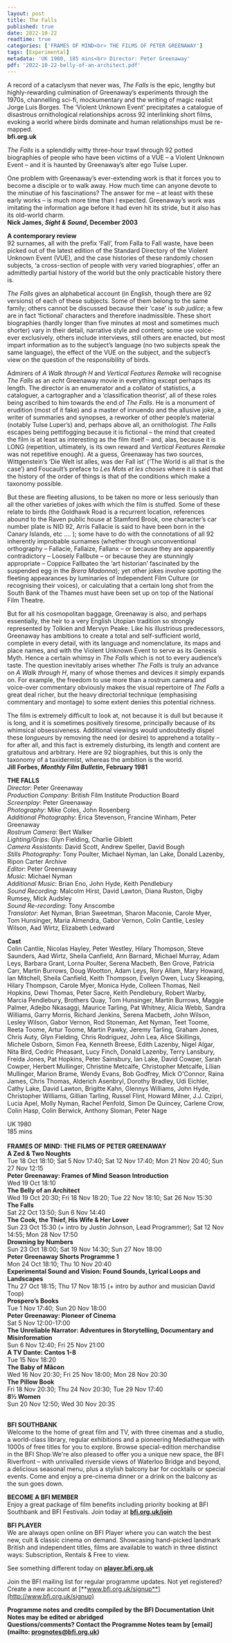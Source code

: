 ```yaml
---
layout: post
title: The Falls
published: true
date: 2022-10-22
readtime: true
categories: ['FRAMES OF MIND<br> THE FILMS OF PETER GREENAWAY']
tags: [Experimental]
metadata: 'UK 1980, 185 mins<br> Director: Peter Greenaway'
pdf: '2022-10-22-belly-of-an-architect.pdf'
---
```


A record of a cataclysm that never was, _The Falls_ is the epic, lengthy but highly-rewarding culmination of Greenaway’s experiments through the 1970s, channelling sci-fi, mockumentary and the writing of magic realist Jorge Luis Borges. The ‘Violent Unknown Event’ precipitates a catalogue of disastrous ornithological relationships across 92 interlinking short films, evoking a world where birds dominate and human relationships must be re-mapped.  
**bfi.org.uk**

_The Falls_ is a splendidly witty three-hour trawl through 92 potted biographies of people who have been victims of a VUE – a Violent Unknown Event – and it is haunted by Greenaway’s alter ego Tulse Luper.

One problem with Greenaway’s ever-extending work is that it forces you to become a disciple or to walk away. How much time can anyone devote to the minutiae of his fascinations? The answer for me – at least with these early works – is much more time than I expected. Greenaway’s work was imitating the information age before it had even hit its stride, but it also has its old-world charm.  
**Nick James, _Sight & Sound_, December 2003**  

**A contemporary review**  
92 surnames, all with the prefix ‘Fall’, from Falla to Fall waste, have been picked out of the latest edition of the Standard Directory of the Violent Unknown Event (VUE), and the case histories of these randomly chosen subjects, ‘a cross-section of people with very varied biographies’, offer an admittedly partial history of the world but the only practicable history there is.

_The Falls_ gives an alphabetical account (in English, though there are 92 versions) of each of these subjects. Some of them belong to the same family; others cannot be discussed because their ‘case’ is _sub judice_; a few are in fact ‘fictional’ characters and therefore inadmissible. These short biographies (hardly longer than five minutes at most and sometimes much shorter) vary in their detail, narrative style and content; some use voice-ever exclusively, others include interviews, still others are enacted, but most impart information as to the subject’s language (no two subjects speak the same language), the effect of the VUE on the subject, and the subject’s view on the question of the responsibility of birds.

Admirers of _A Walk through H_ and _Vertical Features Remake_ will recognise _The Falls_ as an _echt_ Greenaway movie in everything except perhaps its length. The director is an enumerator and a collator of statistics, a cataloguer, a cartographer and a ‘classification theorist’, all of these roles being ascribed to him towards the end of _The Falls_. He is a monument of erudition (most of it fake) and a master of innuendo and the allusive joke, a writer of summaries and synopses, a reworker of other people’s material (notably Tulse Luper’s) and, perhaps above all, an ornithologist. _The Falls_ escapes being pettifogging because it is fictional – the mind that created the film is at least as interesting as the film itself – and, alas, because it is LONG (repetition, ultimately, is its own reward and _Vertical Features Remake_ was not repetitive enough). At a guess, Greenaway has two sources, Wittgenstein’s ‘Die Welt ist alles, was der Fall ist’ (‘The World is all that is the case’) and Foucault’s preface to _Les Mots et les choses_ where it is said that the history of the order of things is that of the conditions which make a taxonomy possible.

But these are fleeting allusions, to be taken no more or less seriously than all the other varieties of jokes with which the film is stuffed. Some of these relate to birds (the Goldhawk Road is a recurrent location, references abound to the Raven public house at Stamford Brook, one character’s car number plate is NID 92, Arris Fallacie is said to have been born in the Canary Islands, etc .... ); some have to do with the connotations of all 92 inherently improbable surnames (whether through unconventional orthography – Fallacie, Fallaize, Fallanx – or because they are apparently contradictory – Loosely Fallbute – or because they are stunningly appropriate – Coppice Fallbateo the ‘art historian’ fascinated by the suspended egg in the _Brera Madonna_); yet other jokes involve spotting the fleeting appearances by luminaries of Independent Film Culture (or recognising their voices), or calculating that a certain long shot from the South Bank of the Thames must have been set up on top of the National Film Theatre.

But for all his cosmopolitan baggage, Greenaway is also, and perhaps essentially, the heir to a very English Utopian tradition so strongly represented by Tolkien and Mervyn Peake. Like his illustrious predecessors, Greenaway has ambitions to create a total and self-sufficient world, complete in every detail, with its language and nomenclature, its maps and place names, and with the Violent Unknown Event to serve as its Genesis Myth. Hence a certain whimsy in _The Falls_ which is not to every audience’s taste. The question inevitably arises whether _The Falls_ is truly an advance on _A Walk through H_, many of whose themes and devices it simply expands on. For example, the freedom to use more than a rostrum camera and voice-over commentary obviously makes the visual repertoire of _The Falls_ a great deal richer, but the heavy directorial technique (emphasising commentary and montage) to some extent denies this potential richness.

The film is extremely difficult to look at, not because it is dull but because it is long, and it is sometimes positively tiresome, principally because of its whimsical obsessiveness. Additional viewings would undoubtedly dispel these _longueurs_ by removing the need (or desire) to apprehend a totality – for after all, and this fact is extremely disturbing, its length and content are gratuitous and arbitrary. Here are 92 biographies, but this is only the taxonomy of a taxidermist, whereas the ambition is the world.  
**Jill Forbes, _Monthly Film Bulletin_, February 1981**  

**THE FALLS**  
_Director_: Peter Greenaway  
_Production Company_: British Film Institute Production Board  
_Screenplay_: Peter Greenaway  
_Photography_: Mike Coles, John Rosenberg  
_Additional Photography_: Erica Stevenson, Francine Winham, Peter Greenaway  
_Rostrum Camera_: Bert Walker  
_Lighting/Grips_: Glyn Fielding, Charlie Giblett  
_Camera Assistants_: David Scott, Andrew Speller, David Bough  
_Stills Photography_: Tony Poulter, Michael Nyman, Ian Lake, Donald Lazenby, Ripon Carter Archive  
_Editor_: Peter Greenaway  
_Music_: Michael Nyman  
_Additional Music_: Brian Eno, John Hyde, Keith Pendlebury  
_Sound Recording_: Malcolm Hirst, David Lawton, Diana Ruston, Digby Rumsey, Mick Audsley  
_Sound Re-recording_: Tony Anscombe  
_Translator_: Aet Nyman, Brian Sweetman, Sharon Maconie, Carole Myer, Tom Hunsinger, Maria Almendra, Gabor Vernon, Colin Cantlie, Lesley Wilson, Aad Wirtz, Elizabeth Ledward  

**Cast**  
Colin Cantlie, Nicolas Hayley, Peter Westley, Hilary Thompson, Steve Saunders, Aad Wirtz, Sheila Canfield, Ann Barnard, Michael Murray, Adam Leys, Barbara Grant, Lorna Poulter, Serena Macbeth, Ben Grove, Patricia Carr, Martin Burrows, Doug Wootton, Adam Leys, Rory Allam, Mary Howard, Ian Mitchell, Sheila Canfield, Keith Thompson, Evelyn Owen, Lucy Skeaping, Hilary Thompson, Carole Myer, Monica Hyde, Colleen Thomas, Neil Hopkins, Dewi Thomas, Peter Sacre, Keith Pendlebury, Robert Warby, Marcia Pendlebury, Brothers Quay, Tom Hunsinger, Martin Burrows, Maggie Palmer, Adejbo Nkasaggi, Maurice Tarling, Pat Whitney, Alicia Webb, Sandra Williams, Garry Morris, Richard Jenkins, Serena Macbeth, John Wilson, Lesley Wilson, Gabor Vernon, Rod Stoneman, Aet Nyman, Teet Toome, Reeta Toome, Artur Toome, Martin Pawky, Jeremy Tarling, Graham Jones, Chris Auty, Glyn Fielding, Chris Rodriguez, John Lea, Alice Skillings, Michele Osborn, Simon Fea, Kenneth Breese, Edith Lazenby, Nigel Algar, Nita Bird, Cedric Pheasant, Lucy Finch, Donald Lazenby, Terry Lansbury, Freida Jones, Pat Hopkins, Peter Sainsbury, Ian Lake, David Cowper, Sarah Cowper, Herbert Mullinger, Christine Metcalfe, Christopher Metcalfe, Lilian Mullinger, Marion Brame, Wendy Evans, Bob Godfrey, Mick O'Connor, Raina James, Chris Thomas, Alderich Asenbryl, Dorothy Bradley, Udi Eichler, Cathy Lake, David Lawton, Brigitte Kahn, Glennys Williams, John Hyde, Christopher Williams, Gillian Tarling, Russel Flint, Howard Milner, J.J. Czipri, Lucia Apel, Molly Nyman, Rachel Penfold, Simon De Quincey, Carlene Crow, Colin Hasp, Colin Berwick, Anthony Sloman, Peter Nage  

UK 1980  
185 mins  
<br>
**FRAMES OF MIND: THE FILMS OF PETER GREENAWAY**  
**A Zed & Two Noughts**  
Tue 18 Oct 18:10; Sat 5 Nov 17:40; Sat 12 Nov 17:40; Mon 21 Nov 20:40; Sun 27 Nov 12:15  
**Peter Greenaway: Frames of Mind Season Introduction**  
Wed 19 Oct 18:10  
**The Belly of an Architect**  
Wed 19 Oct 20:30; Fri 18 Nov 18:20; Tue 22 Nov 18:10; Sat 26 Nov 15:30  
**The Falls**  
Sat 22 Oct 13:50; Sun 6 Nov 14:40  
**The Cook, the Thief, His Wife & Her Lover**  
Sun 23 Oct 15:30 (+ intro by Justin Johnson, Lead Programmer); Sat 12 Nov 14:55; Mon 28 Nov 17:50  
**Drowning by Numbers**  
Sun 23 Oct 18:00; Sat 19 Nov 14:30; Sun 27 Nov 18:00  
**Peter Greenaway Shorts Programme 1**  
Mon 24 Oct 18:10; Thu 10 Nov 20:40  
**Experimental Sound and Vision: Found Sounds, Lyrical Loops and Landscapes**  
Thu 27 Oct 18:15; Thu 17 Nov 18:15 (+ intro by author and musician David Toop)  
**Prospero’s Books**  
Tue 1 Nov 17:40; Sun 20 Nov 18:00  
**Peter Greenaway: Pioneer of Cinema**  
Sat 5 Nov 12:00-17:00  
**The Unreliable Narrator: Adventures in Storytelling, Documentary and Misinformation**  
Sun 6 Nov 12:40; Fri 25 Nov 21:00  
**A TV Dante: Cantos 1-8**  
Tue 15 Nov 18:20  
**The Baby of Mâcon**  
Wed 16 Nov 20:30; Fri 25 Nov 18:00; Mon 28 Nov 20:30  
**The Pillow Book**  
Fri 18 Nov 20:30; Thu 24 Nov 20:30; Tue 29 Nov 17:40  
**8½ Women**  
Sun 20 Nov 12:50; Wed 30 Nov 20:35  
<br>

**BFI SOUTHBANK**  
Welcome to the home of great film and TV, with three cinemas and a studio, a world-class library, regular exhibitions and a pioneering Mediatheque with 1000s of free titles for you to explore. Browse special-edition merchandise in the BFI Shop.We&#39;re also pleased to offer you a unique new space, the BFI Riverfront – with unrivalled riverside views of Waterloo Bridge and beyond, a delicious seasonal menu, plus a stylish balcony bar for cocktails or special events. Come and enjoy a pre-cinema dinner or a drink on the balcony as the sun goes down.  

**BECOME A BFI MEMBER**  
Enjoy a great package of film benefits including priority booking at BFI Southbank and BFI Festivals. Join today at [**bfi.org.uk/join**](http://www.bfi.org.uk/join)  

**BFI PLAYER**  
 We are always open online on BFI Player where you can watch the best new, cult &amp; classic cinema on demand. Showcasing hand-picked landmark British and independent titles, films are available to watch in three distinct ways: Subscription, Rentals &amp; Free to view.  

See something different today on [**player.bfi.org.uk**](https://player.bfi.org.uk)  

Join the BFI mailing list for regular programme updates. Not yet registered? Create a new account at [**www.bfi.org.uk/signup**](http://www.bfi.org.uk/signup)

**Programme notes and credits compiled by the BFI Documentation Unit  
Notes may be edited or abridged  
Questions/comments? Contact the Programme Notes team by [email](mailto: prognotes@bfi.org.uk)**
